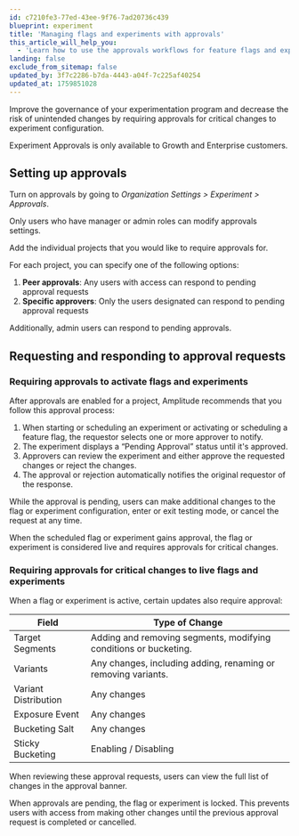 ```yaml
---
id: c7210fe3-77ed-43ee-9f76-7ad20736c439
blueprint: experiment
title: 'Managing flags and experiments with approvals'
this_article_will_help_you:
  - 'Learn how to use the approvals workflows for feature flags and experiments'
landing: false
exclude_from_sitemap: false
updated_by: 3f7c2286-b7da-4443-a04f-7c225af40254
updated_at: 1759851028
---
```

Improve the governance of your experimentation program and decrease the risk of unintended changes by requiring approvals for critical changes to experiment configuration.

Experiment Approvals is only available to Growth and Enterprise customers.

## Setting up approvals

Turn on approvals by going to _Organization Settings > Experiment > Approvals_. 

Only users who have manager or admin roles can modify approvals settings.

Add the individual projects that you would like to require approvals for.

For each project, you can specify one of the following options: 

1. **Peer approvals**: Any users with access can respond to pending approval requests
2. **Specific approvers**: Only the users designated can respond to pending approval requests

Additionally, admin users can respond to pending approvals.

## Requesting and responding to approval requests

### Requiring approvals to activate flags and experiments

After approvals are enabled for a project, Amplitude recommends that you follow this approval process: 

1. When starting or scheduling an experiment or activating or scheduling a feature flag, the requestor selects one or more approver to notify.
2. The experiment displays a “Pending Approval” status until it's approved.
3. Approvers can review the experiment and either approve the requested changes or reject the changes.
4. The approval or rejection automatically notifies the original requestor of the response.

While the approval is pending, users can make additional changes to the flag or experiment configuration, enter or exit testing mode, or cancel the request at any time.

When the scheduled flag or experiment gains approval, the flag or experiment is considered live and requires approvals for critical changes.

### Requiring approvals for critical changes to live flags and experiments

When a flag or experiment is active, certain updates also require approval:

| Field    | Type of Change    |
| --- | --- |
| Target Segments | Adding and removing segments, modifying conditions or bucketing.    |
| Variants | Any changes, including adding, renaming or removing variants.    |
| Variant Distribution | Any changes |
| Exposure Event | Any changes |
| Bucketing Salt | Any changes | 
| Sticky Bucketing | Enabling / Disabling | 

When reviewing these approval requests, users can view the full list of changes in the approval banner.

When approvals are pending, the flag or experiment is locked. This prevents users with access from making other changes until the previous approval request is completed or cancelled.